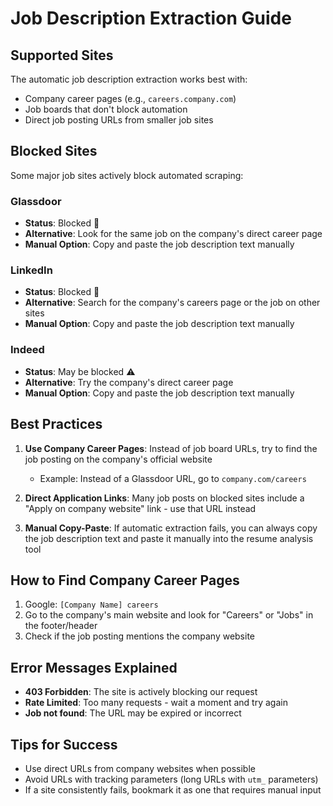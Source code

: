 # Job Description Extraction Guide

## Supported Sites

The automatic job description extraction works best with:
- Company career pages (e.g., `careers.company.com`)
- Job boards that don't block automation
- Direct job posting URLs from smaller job sites

## Blocked Sites

Some major job sites actively block automated scraping:

### Glassdoor
- **Status**: Blocked 🚫
- **Alternative**: Look for the same job on the company's direct career page
- **Manual Option**: Copy and paste the job description text manually

### LinkedIn 
- **Status**: Blocked 🚫
- **Alternative**: Search for the company's careers page or the job on other sites
- **Manual Option**: Copy and paste the job description text manually

### Indeed
- **Status**: May be blocked ⚠️
- **Alternative**: Try the company's direct career page
- **Manual Option**: Copy and paste the job description text manually

## Best Practices

1. **Use Company Career Pages**: Instead of job board URLs, try to find the job posting on the company's official website
   - Example: Instead of a Glassdoor URL, go to `company.com/careers`

2. **Direct Application Links**: Many job posts on blocked sites include a "Apply on company website" link - use that URL instead

3. **Manual Copy-Paste**: If automatic extraction fails, you can always copy the job description text and paste it manually into the resume analysis tool

## How to Find Company Career Pages

1. Google: `[Company Name] careers`
2. Go to the company's main website and look for "Careers" or "Jobs" in the footer/header
3. Check if the job posting mentions the company website

## Error Messages Explained

- **403 Forbidden**: The site is actively blocking our request
- **Rate Limited**: Too many requests - wait a moment and try again
- **Job not found**: The URL may be expired or incorrect

## Tips for Success

- Use direct URLs from company websites when possible
- Avoid URLs with tracking parameters (long URLs with `utm_` parameters)
- If a site consistently fails, bookmark it as one that requires manual input 